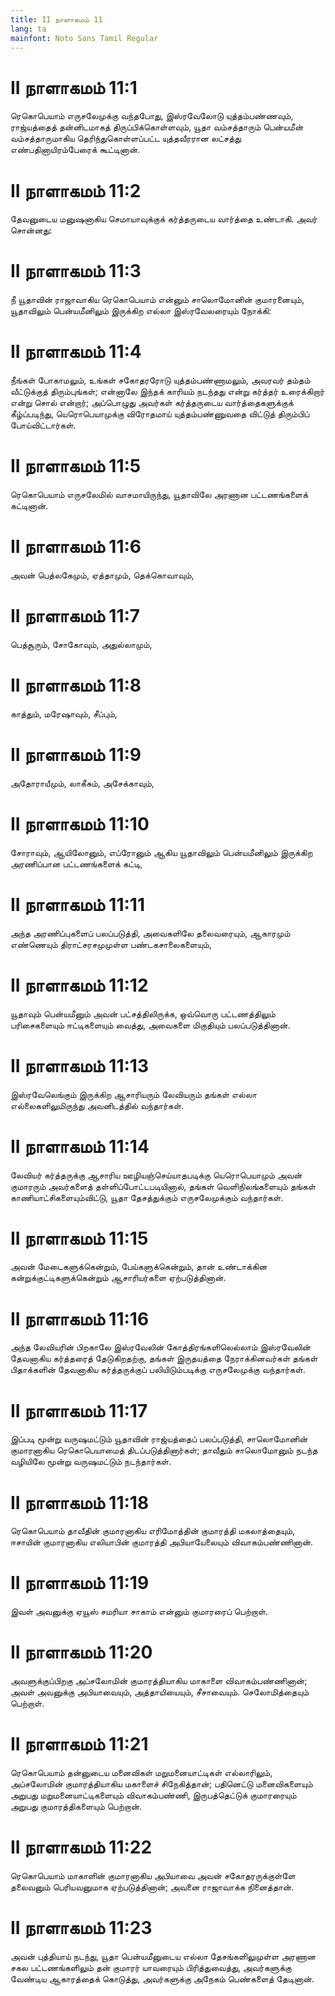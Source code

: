 ```yaml
---
title: II நாளாகமம் 11
lang: ta
mainfont: Noto Sans Tamil Regular
---
```


# II நாளாகமம் 11:1

ரெகொபெயாம் எருசலேமுக்கு வந்தபோது, இஸ்ரவேலோடு யுத்தம்பண்ணவும், ராஜ்யத்தைத் தன்னிடமாகத் திருப்பிக்கொள்ளவும், யூதா வம்சத்தாரும் பென்யமீன் வம்சத்தாருமாகிய தெரிந்துகொள்ளப்பட்ட யுத்தவீரரான லட்சத்து எண்பதினாயிரம்பேரைக் கூட்டினான்.

# II நாளாகமம் 11:2

தேவனுடைய மனுஷனாகிய செமாயாவுக்குக் கர்த்தருடைய வார்த்தை உண்டாகி. அவர் சொன்னது:

# II நாளாகமம் 11:3

நீ யூதாவின் ராஜாவாகிய ரெகொபெயாம் என்னும் சாலொமோனின் குமாரனையும், யூதாவிலும் பென்யமீனிலும் இருக்கிற எல்லா இஸ்ரவேலரையும் நோக்கி:

# II நாளாகமம் 11:4

நீங்கள் போகாமலும், உங்கள் சகோதரரோடு யுத்தம்பண்ணாமலும், அவரவர் தம்தம் வீட்டுக்குத் திரும்புங்கள்; என்னாலே இந்தக் காரியம் நடந்தது என்று கர்த்தர் உரைக்கிறார் என்று சொல் என்றார்; அப்பொழுது அவர்கள் கர்த்தருடைய வார்த்தைகளுக்குக் கீழ்ப்படிந்து, யெரொபெயாமுக்கு விரோதமாய் யுத்தம்பண்ணுவதை விட்டுத் திரும்பிப் போய்விட்டார்கள்.

# II நாளாகமம் 11:5

ரெகொபெயாம் எருசலேமில் வாசமாயிருந்து, யூதாவிலே அரணான பட்டணங்களைக் கட்டினான்.

# II நாளாகமம் 11:6

அவன் பெத்லகேமும், ஏத்தாமும், தெக்கொவாவும்,

# II நாளாகமம் 11:7

பெத்சூரும், சோகோவும், அதுல்லாமும்,

# II நாளாகமம் 11:8

காத்தும், மரேஷாவும், சீப்பும்,

# II நாளாகமம் 11:9

அதோராயீமும், லாகீசும், அசேக்காவும்,

# II நாளாகமம் 11:10

சோராவும், ஆயிலோனும், எப்ரோனும் ஆகிய யூதாவிலும் பென்யமீனிலும் இருக்கிற அரணிப்பான பட்டணங்களைக் கட்டி,

# II நாளாகமம் 11:11

அந்த அரணிப்புகளைப் பலப்படுத்தி, அவைகளிலே தலைவரையும், ஆகாரமும் எண்ணெயும் திராட்சரசமுமுள்ள பண்டகசாலைகளையும்,

# II நாளாகமம் 11:12

யூதாவும் பென்யமீனும் அவன் பட்சத்திலிருக்க, ஒவ்வொரு பட்டணத்திலும் பரிசைகளையும் ஈட்டிகளையும் வைத்து, அவைகளை மிகுதியும் பலப்படுத்தினான்.

# II நாளாகமம் 11:13

இஸ்ரவேலெங்கும் இருக்கிற ஆசாரியரும் லேவியரும் தங்கள் எல்லா எல்லைகளிலுமிருந்து அவனிடத்தில் வந்தார்கள்.

# II நாளாகமம் 11:14

லேவியர் கர்த்தருக்கு ஆசாரிய ஊழியஞ்செய்யாதபடிக்கு யெரொபெயாமும் அவன் குமாரரும் அவர்களைத் தள்ளிப்போட்டபடியினால், தங்கள் வெளிநிலங்களையும் தங்கள் காணியாட்சிகளையும்விட்டு, யூதா தேசத்துக்கும் எருசலேமுக்கும் வந்தார்கள்.

# II நாளாகமம் 11:15

அவன் மேடைகளுக்கென்றும், பேய்களுக்கென்றும், தான் உண்டாக்கின கன்றுக்குட்டிகளுக்கென்றும் ஆசாரியர்களை ஏற்படுத்தினான்.

# II நாளாகமம் 11:16

அந்த லேவியரின் பிறகாலே இஸ்ரவேலின் கோத்திரங்களிலெல்லாம் இஸ்ரவேலின் தேவனாகிய கர்த்தரைத் தேடுகிறதற்கு, தங்கள் இருதயத்தை நேராக்கினவர்கள் தங்கள் பிதாக்களின் தேவனாகிய கர்த்தருக்குப் பலியிடும்படிக்கு எருசலேமுக்கு வந்தார்கள்.

# II நாளாகமம் 11:17

இப்படி மூன்று வருஷமட்டும் யூதாவின் ராஜ்யத்தைப் பலப்படுத்தி, சாலொமோனின் குமாரனாகிய ரெகொபெயாமைத் திடப்படுத்தினார்கள்; தாவீதும் சாலொமோனும் நடந்த வழியிலே மூன்று வருஷமட்டும் நடந்தார்கள்.

# II நாளாகமம் 11:18

ரெகொபெயாம் தாவீதின் குமாரனாகிய எரிமோத்தின் குமாரத்தி மகலாத்தையும், ஈசாயின் குமாரனாகிய எலியாபின் குமாரத்தி அபியாயேலையும் விவாகம்பண்ணினான்.

# II நாளாகமம் 11:19

இவள் அவனுக்கு ஏயூஸ் சமரியா சாகாம் என்னும் குமாரரைப் பெற்றாள்.

# II நாளாகமம் 11:20

அவளுக்குப்பிறகு அப்சலோமின் குமாரத்தியாகிய மாகாளை விவாகம்பண்ணினான்; அவள் அவனுக்கு அபியாவையும், அத்தாயியையும், சீசாவையும். செலோமித்தையும் பெற்றாள்.

# II நாளாகமம் 11:21

ரெகொபெயாம் தன்னுடைய மனைவிகள் மறுமனையாட்டிகள் எல்லாரிலும், அப்சலோமின் குமாரத்தியாகிய மகாளைச் சிநேகித்தான்; பதினெட்டு மனைவிகளையும் அறுபது மறுமனையாட்டிகளையும் விவாகம்பண்ணி, இருபத்தெட்டுக் குமாரரையும் அறுபது குமாரத்திகளையும் பெற்றான்.

# II நாளாகமம் 11:22

ரெகொபெயாம் மாகாளின் குமாரனாகிய அபியாவை அவன் சகோதரருக்குள்ளே தலைவனும் பெரியவனுமாக ஏற்படுத்தினான்; அவனை ராஜாவாக்க நினைத்தான்.

# II நாளாகமம் 11:23

அவன் புத்தியாய் நடந்து, யூதா பென்யமீனுடைய எல்லா தேசங்களிலுமுள்ள அரணான சகல பட்டணங்களிலும் தன் குமாரர் யாவரையும் பிரித்துவைத்து, அவர்களுக்கு வேண்டிய ஆகாரத்தைக் கொடுத்து, அவர்களுக்கு அநேகம் பெண்களைத் தேடினான்.

